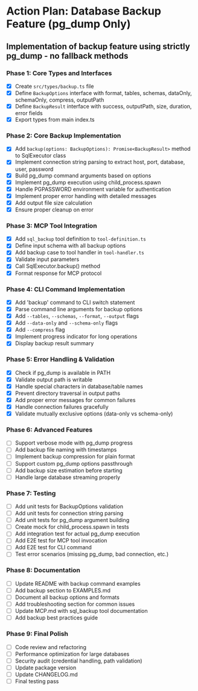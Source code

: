 # Action Plan: Database Backup Feature (pg_dump Only)

## Implementation of backup feature using strictly pg_dump - no fallback methods

### Phase 1: Core Types and Interfaces

- [x] Create `src/types/backup.ts` file
- [x] Define `BackupOptions` interface with format, tables, schemas, dataOnly, schemaOnly, compress, outputPath
- [x] Define `BackupResult` interface with success, outputPath, size, duration, error fields
- [x] Export types from main index.ts

### Phase 2: Core Backup Implementation

- [x] Add `backup(options: BackupOptions): Promise<BackupResult>` method to SqlExecutor class
- [x] Implement connection string parsing to extract host, port, database, user, password
- [x] Build pg_dump command arguments based on options
- [x] Implement pg_dump execution using child_process.spawn
- [x] Handle PGPASSWORD environment variable for authentication
- [x] Implement proper error handling with detailed messages
- [x] Add output file size calculation
- [x] Ensure proper cleanup on error

### Phase 3: MCP Tool Integration

- [x] Add `sql_backup` tool definition to `tool-definition.ts`
- [x] Define input schema with all backup options
- [x] Add backup case to tool handler in `tool-handler.ts`
- [x] Validate input parameters
- [x] Call SqlExecutor.backup() method
- [x] Format response for MCP protocol

### Phase 4: CLI Command Implementation

- [x] Add 'backup' command to CLI switch statement
- [x] Parse command line arguments for backup options
- [x] Add `--tables`, `--schemas`, `--format`, `--output` flags
- [x] Add `--data-only` and `--schema-only` flags
- [x] Add `--compress` flag
- [x] Implement progress indicator for long operations
- [x] Display backup result summary

### Phase 5: Error Handling & Validation

- [x] Check if pg_dump is available in PATH
- [x] Validate output path is writable
- [x] Handle special characters in database/table names
- [x] Prevent directory traversal in output paths
- [x] Add proper error messages for common failures
- [x] Handle connection failures gracefully
- [x] Validate mutually exclusive options (data-only vs schema-only)

### Phase 6: Advanced Features

- [ ] Support verbose mode with pg_dump progress
- [ ] Add backup file naming with timestamps
- [ ] Implement backup compression for plain format
- [ ] Support custom pg_dump options passthrough
- [ ] Add backup size estimation before starting
- [ ] Handle large database streaming properly

### Phase 7: Testing

- [ ] Add unit tests for BackupOptions validation
- [ ] Add unit tests for connection string parsing
- [ ] Add unit tests for pg_dump argument building
- [ ] Create mock for child_process.spawn in tests
- [ ] Add integration test for actual pg_dump execution
- [ ] Add E2E test for MCP tool invocation
- [ ] Add E2E test for CLI command
- [ ] Test error scenarios (missing pg_dump, bad connection, etc.)

### Phase 8: Documentation

- [ ] Update README with backup command examples
- [ ] Add backup section to EXAMPLES.md
- [ ] Document all backup options and formats
- [ ] Add troubleshooting section for common issues
- [ ] Update MCP.md with sql_backup tool documentation
- [ ] Add backup best practices guide

### Phase 9: Final Polish

- [ ] Code review and refactoring
- [ ] Performance optimization for large databases
- [ ] Security audit (credential handling, path validation)
- [ ] Update package version
- [ ] Update CHANGELOG.md
- [ ] Final testing pass